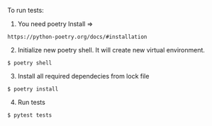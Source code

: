To run tests:

1. You need poetry
Install =>
```
https://python-poetry.org/docs/#installation
```
2. Initialize new poetry shell. It will create new virtual environment.
```
$ poetry shell
```
3. Install all required dependecies from lock file
```
$ poetry install
``````
4. Run tests
```
$ pytest tests
```

